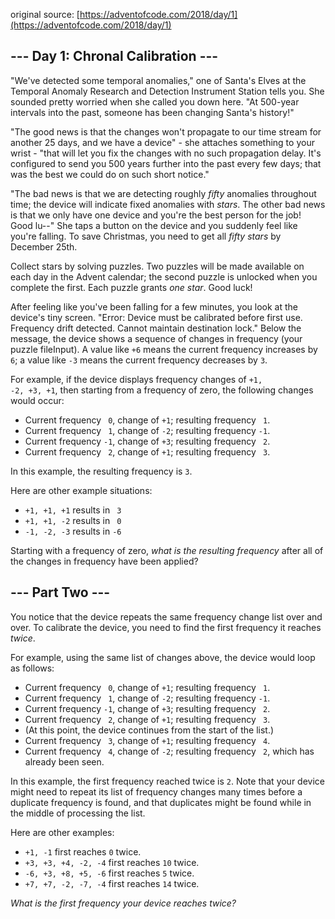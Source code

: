 original source: [https://adventofcode.com/2018/day/1](https://adventofcode.com/2018/day/1)
## --- Day 1: Chronal Calibration ---
"We've detected some temporal anomalies," one of Santa's Elves at the Temporal Anomaly Research and Detection Instrument Station tells you. She sounded pretty worried when she called you down here. "At 500-year intervals into the past, someone has been changing Santa's history!"

"The good news is that the changes won't propagate to our time stream for another 25 days, and we have a device" - she attaches something to your wrist - "that will let you fix the changes with no such propagation delay. It's configured to send you 500 years further into the past every few days; that was the best we could do on such short notice."

"The bad news is that we are detecting roughly <em>fifty</em> anomalies throughout time; the device will indicate fixed anomalies with <em>stars</em>. The other bad news is that we only have one device and you're the best person for the job! Good lu--" She taps a button on the device and you suddenly feel like you're falling. To save Christmas, you need to get all <em>fifty stars</em> by December 25th.

Collect stars by solving puzzles.  Two puzzles will be made available on each day in the Advent calendar; the second puzzle is unlocked when you complete the first.  Each puzzle grants <em>one star</em>. Good luck!

After feeling like you've been falling for a few minutes, you look at the device's tiny screen. "Error: Device must be calibrated before first use. Frequency drift detected. Cannot maintain destination lock." Below the message, the device shows a sequence of changes in frequency (your puzzle fileInput). A value like <code>+6</code> means the current frequency increases by <code>6</code>; a value like <code>-3</code> means the current frequency decreases by <code>3</code>.

For example, if the device displays frequency changes of <code>+1, -2, +3, +1</code>, then starting from a frequency of zero, the following changes would occur:


 - Current frequency <code> 0</code>, change of <code>+1</code>; resulting frequency <code> 1</code>.
 - Current frequency <code> 1</code>, change of <code>-2</code>; resulting frequency <code>-1</code>.
 - Current frequency <code>-1</code>, change of <code>+3</code>; resulting frequency <code> 2</code>.
 - Current frequency <code> 2</code>, change of <code>+1</code>; resulting frequency <code> 3</code>.

In this example, the resulting frequency is <code>3</code>.

Here are other example situations:


 - <code>+1, +1, +1</code> results in <code> 3</code>
 - <code>+1, +1, -2</code> results in <code> 0</code>
 - <code>-1, -2, -3</code> results in <code>-6</code>

Starting with a frequency of zero, <em>what is the resulting frequency</em> after all of the changes in frequency have been applied?


## --- Part Two ---
You notice that the device repeats the same frequency change list over and over. To calibrate the device, you need to find the first frequency it reaches <em>twice</em>.

For example, using the same list of changes above, the device would loop as follows:


 - Current frequency <code> 0</code>, change of <code>+1</code>; resulting frequency <code> 1</code>.
 - Current frequency <code> 1</code>, change of <code>-2</code>; resulting frequency <code>-1</code>.
 - Current frequency <code>-1</code>, change of <code>+3</code>; resulting frequency <code> 2</code>.
 - Current frequency <code> 2</code>, change of <code>+1</code>; resulting frequency <code> 3</code>.
 - (At this point, the device continues from the start of the list.)
 - Current frequency <code> 3</code>, change of <code>+1</code>; resulting frequency <code> 4</code>.
 - Current frequency <code> 4</code>, change of <code>-2</code>; resulting frequency <code> 2</code>, which has already been seen.

In this example, the first frequency reached twice is <code>2</code>. Note that your device might need to repeat its list of frequency changes many times before a duplicate frequency is found, and that duplicates might be found while in the middle of processing the list.

Here are other examples:


 - <code>+1, -1</code> first reaches <code>0</code> twice.
 - <code>+3, +3, +4, -2, -4</code> first reaches <code>10</code> twice.
 - <code>-6, +3, +8, +5, -6</code> first reaches <code>5</code> twice.
 - <code>+7, +7, -2, -7, -4</code> first reaches <code>14</code> twice.

<em>What is the first frequency your device reaches twice?</em>


